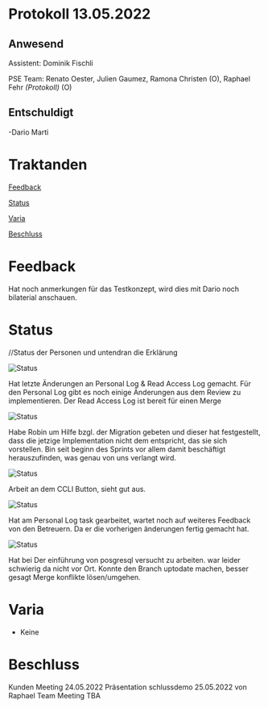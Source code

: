# Protokoll 13.05.2022
## Anwesend 
Assistent: Dominik Fischli

PSE Team: Renato Oester, Julien Gaumez, Ramona Christen (O), Raphael Fehr _(Protokoll)_ (O)
## Entschuldigt
-Dario Marti

# Traktanden

[Feedback](#feedback-assistent) 

[Status](#status)

[Varia](#varia)

[Beschluss](#beschluss)

# Feedback

Hat noch anmerkungen für das Testkonzept, wird dies mit Dario noch bilaterial anschauen. 

# Status
//Status der Personen und untendran die Erklärung 

![Status](https://img.shields.io/badge/Ramona_Christen-green-green)

Hat letzte Änderungen an Personal Log & Read Access Log gemacht. Für den Personal Log gibt es noch einige Änderungen aus dem Review zu implementieren. Der Read Access Log ist bereit für einen Merge



![Status](https://img.shields.io/badge/Dario_Marti-orange-orange)

Habe Robin um Hilfe bzgl. der Migration gebeten und dieser hat festgestellt, dass die jetzige Implementation nicht dem entspricht, das sie sich vorstellen. Bin seit beginn des Sprints vor allem damit beschäftigt herauszufinden, was genau von uns verlangt wird.


![Status](https://img.shields.io/badge/Renat_Oester-green-green)

Arbeit an dem CCLI Button, sieht gut aus. 


![Status](https://img.shields.io/badge/Julien_Gaumez-green-green)

Hat am Personal Log task gearbeitet, wartet noch auf weiteres Feedback von den Betreuern. Da er die vorherigen änderungen fertig gemacht hat. 

![Status](https://img.shields.io/badge/Raphael_Fehr-green-green)

Hat bei Der einführung von posgresql versucht zu arbeiten. war leider schwierig da nicht vor Ort. Konnte den Branch uptodate machen, besser gesagt Merge konflikte lösen/umgehen. 




# Varia 
- Keine


# Beschluss 
Kunden Meeting 24.05.2022
Präsentation schlussdemo 25.05.2022 von Raphael 
Team Meeting TBA 


